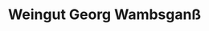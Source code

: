 ---
title: "Weingut Georg Wambsganß"
url: /landau-in-der-pfalz/weingut-georg-wambsganss/
shop: Spirituosen
---